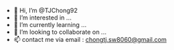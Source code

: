 - 👋 Hi, I’m @TJChong92
- 👀 I’m interested in ...
- 🌱 I’m currently learning ...
- 💞️ I’m looking to collaborate on ...
- 📫 contact me via email : chongtj.sw8060@gmail.com

<!---
TJChong92/TJChong92 is a ✨ special ✨ repository because its `README.md` (this file) appears on your GitHub profile.
You can click the Preview link to take a look at your changes.
--->
